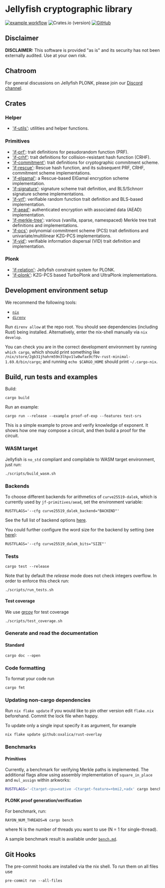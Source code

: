 # Jellyfish cryptographic library

[![example workflow](https://github.com/EspressoSystems/jellyfish/actions/workflows/build.yml/badge.svg)](https://github.com/EspressoSystems/jellyfish/actions/workflows/build.yml)
![Crates.io (version)](https://img.shields.io/crates/dv/jf-plonk/0.1.0)
[![GitHub](https://img.shields.io/github/license/EspressoSystems/jellyfish)](https://github.com/EspressoSystems/jellyfish/blob/main/LICENSE)

## Disclaimer

**DISCLAIMER:** This software is provided "as is" and its security has not been externally audited. Use at your own risk.

## Chatroom

For general discussions on Jellyfish PLONK, please join our [Discord channel](https://discord.gg/GJa4gznGfU).

## Crates

### Helper
- ['jf-utils'](utilities): utilities and helper functions.

### Primitives
- ['jf-prf'](prf): trait definitions for pesudorandom function (PRF).
- ['jf-crhf'](crhf): trait definitions for collision-resistant hash function (CRHF).
- ['jf-commitment'](commitment): trait definitions for cryptographic commitment scheme.
- ['jf-rescue'](rescue): Rescue hash function, and its subsequent PRF, CRHF, commitment scheme implementations.
- ['jf-elgamal'](elgamal): a Rescue-based ElGamal encryption scheme implementation.
- ['jf-signature'](signature): signature scheme trait definition, and BLS/Schnorr signature scheme implementations.
- ['jf-vrf'](vrf): verifiable random function trait definition and BLS-based implementation.
- ['jf-aead'](aead): authenticated encryption with associated data (AEAD) implementation.
- ['jf-merkle-tree'](merkle_tree): various (vanilla, sparse, namespaced) Merkle tree trait definitions and implementations.
- ['jf-pcs'](pcs): polynomial commitment scheme (PCS) trait definitions and univariate/multilinear KZG-PCS implementations.
- ['jf-vid'](vid): verifiable information dispersal (VID) trait definition and implementation.

### Plonk
- ['jf-relation'](relation): Jellyfish constraint system for PLONK.
- ['jf-plonk'](plonk): KZG-PCS based TurboPlonk and UltraPlonk implementations.

## Development environment setup

We recommend the following tools:

- [`nix`](https://nixos.org/download.html)
- [`direnv`](https://direnv.net/docs/installation.html)

Run `direnv allow` at the repo root. You should see dependencies (including Rust) being installed.
Alternatively, enter the nix-shell manually via `nix develop`.

You can check you are in the correct development environment by running `which cargo`, which should print
something like `/nix/store/2gb31jhahrm59n3lhpv1lw0wfax9cf9v-rust-minimal-1.69.0/bin/cargo`;
and running `echo $CARGO_HOME` should print `~/.cargo-nix`.

## Build, run tests and examples

Build:

```
cargo build
```

Run an example:

```
cargo run --release --example proof-of-exp --features test-srs
```

This is a simple example to prove and verify knowledge of exponent.
It shows how one may compose a circuit, and then build a proof for the circuit.

### WASM target

Jellyfish is `no_std` compliant and compilable to WASM target environment, just run:

```
./scripts/build_wasm.sh
```

### Backends

To choose different backends for arithmetics of `curve25519-dalek`, which is currently
used by `jf-primitives/aead`, set the environment variable:

```
RUSTFLAGS='--cfg curve25519_dalek_backend="BACKEND"'
```

See the full list of backend options [here](https://github.com/dalek-cryptography/curve25519-dalek#backends).

You could further configure the word size for the backend by setting (see [here](https://github.com/dalek-cryptography/curve25519-dalek#word-size-for-serial-backends)):

```
RUSTFLAGS='--cfg curve25519_dalek_bits="SIZE"'
```

### Tests

```
cargo test --release
```

Note that by default the _release_ mode does not check integers overflow.
In order to enforce this check run:

```
./scripts/run_tests.sh
```

#### Test coverage

We use [grcov](https://github.com/mozilla/grcov) for test coverage

```
./scripts/test_coverage.sh
```

### Generate and read the documentation

#### Standard

```
cargo doc --open
```

### Code formatting

To format your code run

```
cargo fmt
```

### Updating non-cargo dependencies

Run `nix flake update` if you would like to pin other version edit `flake.nix`
beforehand. Commit the lock file when happy.

To update only a single input specify it as argument, for example

    nix flake update github:oxalica/rust-overlay

### Benchmarks

#### Primitives

Currently, a benchmark for verifying Merkle paths is implemented.
The additional flags allow using assembly implementation of `square_in_place` and `mul_assign` within arkworks:

```bash
RUSTFLAGS='-Ctarget-cpu=native -Ctarget-feature=+bmi2,+adx' cargo bench --bench=merkle_path
```

#### PLONK proof generation/verification

For benchmark, run:

```
RAYON_NUM_THREADS=N cargo bench
```

where N is the number of threads you want to use (N = 1 for single-thread).

A sample benchmark result is available under [`bench.md`](./bench.md).

## Git Hooks

The pre-commit hooks are installed via the nix shell. To run them on all files use

```
pre-commit run --all-files
```
